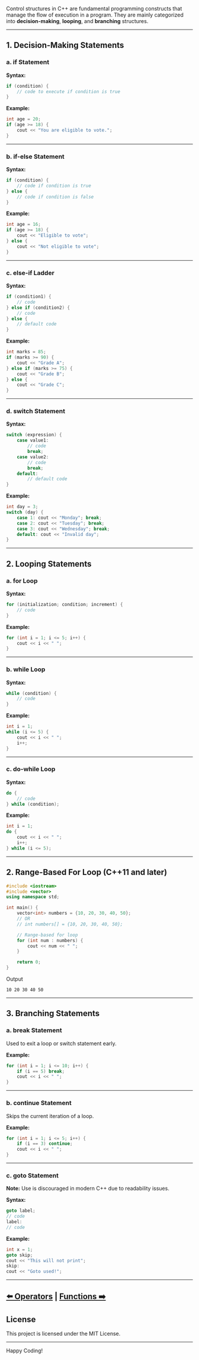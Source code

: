 Control structures in C++ are fundamental programming constructs that manage the flow of execution in a program. They are mainly categorized into **decision-making**, **looping**, and **branching** structures.

---

## 1. **Decision-Making Statements**

### a. **if Statement**

**Syntax:**

```cpp
if (condition) {
    // code to execute if condition is true
}
```

**Example:**

```cpp
int age = 20;
if (age >= 18) {
    cout << "You are eligible to vote.";
}
```

---

### b. **if-else Statement**

**Syntax:**

```cpp
if (condition) {
    // code if condition is true
} else {
    // code if condition is false
}
```

**Example:**

```cpp
int age = 16;
if (age >= 18) {
    cout << "Eligible to vote";
} else {
    cout << "Not eligible to vote";
}
```

---

### c. **else-if Ladder**

**Syntax:**

```cpp
if (condition1) {
    // code
} else if (condition2) {
    // code
} else {
    // default code
}
```

**Example:**

```cpp
int marks = 85;
if (marks >= 90) {
    cout << "Grade A";
} else if (marks >= 75) {
    cout << "Grade B";
} else {
    cout << "Grade C";
}
```

---

### d. **switch Statement**

**Syntax:**

```cpp
switch (expression) {
    case value1:
        // code
        break;
    case value2:
        // code
        break;
    default:
        // default code
}
```

**Example:**

```cpp
int day = 3;
switch (day) {
    case 1: cout << "Monday"; break;
    case 2: cout << "Tuesday"; break;
    case 3: cout << "Wednesday"; break;
    default: cout << "Invalid day";
}
```

---

## 2. **Looping Statements**

### a. **for Loop**

**Syntax:**

```cpp
for (initialization; condition; increment) {
    // code
}
```

**Example:**

```cpp
for (int i = 1; i <= 5; i++) {
    cout << i << " ";
}
```

---

### b. **while Loop**

**Syntax:**

```cpp
while (condition) {
    // code
}
```

**Example:**

```cpp
int i = 1;
while (i <= 5) {
    cout << i << " ";
    i++;
}
```

---

### c. **do-while Loop**

**Syntax:**

```cpp
do {
    // code
} while (condition);
```

**Example:**

```cpp
int i = 1;
do {
    cout << i << " ";
    i++;
} while (i <= 5);
```

---
## 2. **Range-Based For Loop (C++11 and later)**
```cpp
#include <iostream>
#include <vector>
using namespace std;

int main() {
    vector<int> numbers = {10, 20, 30, 40, 50};
    // OR
    // int numbers[] = {10, 20, 30, 40, 50};

    // Range-based for loop
    for (int num : numbers) {
        cout << num << " ";
    }

    return 0;
}

```
Output
```
10 20 30 40 50 
```
---

## 3. **Branching Statements**

### a. **break Statement**

Used to exit a loop or switch statement early.

**Example:**

```cpp
for (int i = 1; i <= 10; i++) {
    if (i == 5) break;
    cout << i << " ";
}
```

---

### b. **continue Statement**

Skips the current iteration of a loop.

**Example:**

```cpp
for (int i = 1; i <= 5; i++) {
    if (i == 3) continue;
    cout << i << " ";
}
```

---

### c. **goto Statement**

**Note:** Use is discouraged in modern C++ due to readability issues.

**Syntax:**

```cpp
goto label;
// code
label:
// code
```

**Example:**

```cpp
int x = 1;
goto skip;
cout << "This will not print";
skip:
cout << "Goto used!";
```

---
[⬅️ Operators](/Operators.md)         |        [Functions ➡️](/functions.md)
---
## **License**
This project is licensed under the MIT License.

---

Happy Coding!

